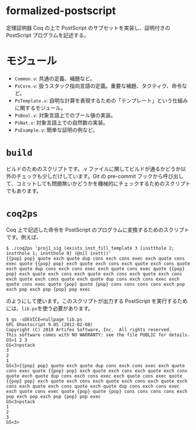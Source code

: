 # formalized-postscript

定理証明器 Coq の上で PostScript のサブセットを実装し、証明付きの PostScript プログラムを記述する。

# モジュール

* `Common.v`:     共通の定義、補題など。
* `PsCore.v`:     扱うスタック指向言語の定義。重要な補題、タクティク、命令など。
* `PsTemplate.v`: 自明な計算を表現するための「テンプレート」という仕組みに関するモジュール。
* `PsBool.v`:     対象言語上でのブール値の実装。
* `PsNat.v`:      対象言語上での自然数の実装。
* `PsExample.v`:  簡単な証明の例など。

# `build`

ビルドのためのスクリプトです。.v ファイルに関してビルドが通るかどうか以外のチェックも少しだけしています。Git の pre-commit フックから呼び出して、コミットしても問題無いかどうかを機械的にチェックするためのスクリプトでもあります。

# `coq2ps`

Coq 上で記述した命令を PostScript のプログラムに変換するためのスクリプトです。例えば、

    $ ./coq2ps 'proj1_sig (exists_inst_fill_template 3 [instthole 2; instthole 1; instthole 0] (@nil instt))'
    {{pop} pop} quote exch quote dup cons exch cons exec exch quote cons exec quote {{pop} pop} exch quote exch cons exch quote exch cons quote exch quote dup cons exch cons exec exch quote cons exec quote {{pop} pop} exch quote exch cons exch quote exch cons exch quote exch cons exch quote exch cons quote exch quote dup cons exch cons exec exch quote cons exec quote {pop} quote {pop} cons cons cons cons exch pop exch pop exch pop {pop} pop exec

のようにして使います。このスクリプトが出力する PostScript を実行するためには、`lib.ps`を使う必要があります。

    $ gs -sDEVICE=nullpage lib.ps
    GPL Ghostscript 9.05 (2012-02-08)
    Copyright (C) 2010 Artifex Software, Inc.  All rights reserved.
    This software comes with NO WARRANTY: see the file PUBLIC for details.
    GS>1 2 3
    GS<3>pstack
    3
    2
    1
    GS<3>{{pop} pop} quote exch quote dup cons exch cons exec exch quote cons exec quote {{pop} pop} exch quote exch cons exch quote exch cons quote exch quote dup cons exch cons exec exch quote cons exec quote {{pop} pop} exch quote exch cons exch quote exch cons exch quote exch cons exch quote exch cons quote exch quote dup cons exch cons exec exch quote cons exec quote {pop} quote {pop} cons cons cons cons exch pop exch pop exch pop {pop} pop exec
    GS<3>pstack
    1
    2
    3
    GS<3>
